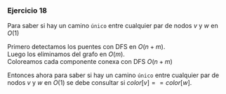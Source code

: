 ### Ejercicio 18

Para saber si hay un camino `único` entre cualquier par de nodos $v$ y $w$ en $O(1)$

Primero detectamos los puentes con DFS en $O(n+m)$.\
Luego los eliminamos del grafo en $O(m)$.\
Coloreamos cada componente conexa con DFS $O(n+m)$

Entonces ahora para saber si hay un camino `único` entre cualquier par de nodos $v$ y $w$ en $O(1)$ se debe consultar si $color[v] == color[w]$.